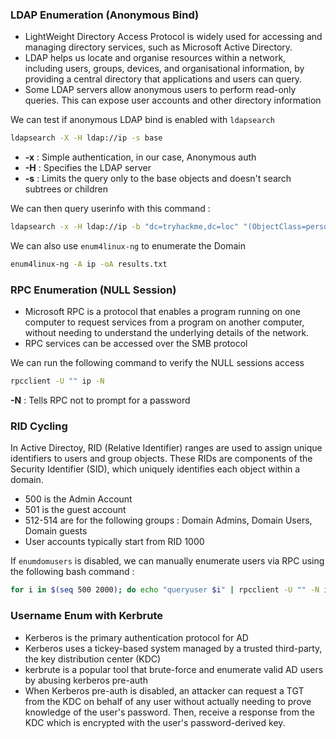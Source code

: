 
### LDAP Enumeration (Anonymous Bind)

- LightWeight Directory Access Protocol is widely used for accessing and managing directory services, such as Microsoft Active Directory. 
- LDAP helps us locate and organise resources within a network, including users, groups, devices, and organisational information, by providing a central directory that applications and users can query. 
- Some LDAP servers allow anonymous users to perform read-only queries. This can expose user accounts and other directory information



We can test if anonymous LDAP bind is enabled with `ldapsearch`

```bash
ldapsearch -X -H ldap://ip -s base
```


- **-x** : Simple authentication, in our case, Anonymous auth
- **-H** : Specifies the LDAP server
- **-s** : Limits the query only to the base objects and doesn't search subtrees or children



We can then query userinfo with this command :

```bash
ldapsearch -x -H ldap://ip -b "dc=tryhackme,dc=loc" "(ObjectClass=person)"
```




We can also use `enum4linux-ng` to enumerate the Domain

```bash
enum4linux-ng -A ip -oA results.txt
```





### RPC Enumeration (NULL Session)

- Microsoft RPC is a protocol that enables a program running on one computer to request services from a program on another computer, without needing to understand the underlying details of the network.
- RPC services can be accessed over the SMB protocol


We can run the following command to verify the NULL sessions access

```bash
rpcclient -U "" ip -N
```


**-N** : Tells RPC not to prompt for a password






### RID Cycling

In Active Directoy, RID (Relative Identifier) ranges are used to assign unique identifiers to users and group objects. These RIDs are components of the Security Identifier (SID), which uniquely identifies each object within a domain. 


- 500 is the Admin Account
- 501 is the guest account
- 512-514 are for the following groups : Domain Admins, Domain Users, Domain guests
- User accounts typically start from RID 1000


If `enumdomusers` is disabled, we can manually enumerate users via RPC using the following bash command :


```bash
for i in $(seq 500 2000); do echo "queryuser $i" | rpcclient -U "" -N ip 2>/dev/null | grep -i "User Name"; done
```






### Username Enum with Kerbrute


- Kerberos is the primary authentication protocol for AD
- Kerberos uses a tickey-based system managed by a trusted third-party, the key distribution center (KDC)
- kerbrute is a popular tool that brute-force and enumerate valid AD users by abusing kerberos pre-auth
- When Kerberos pre-auth is disabled, an attacker can request a TGT from the KDC on behalf of any user without actually needing to prove knowledge of the user's password. Then, receive a response from the KDC which is encrypted with the user's password-derived key. 